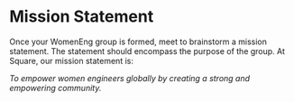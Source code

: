 # Mission Statement

Once your WomenEng group is formed, meet to brainstorm a mission statement. The statement should encompass the purpose of the group. At Square, our mission statement is:

_To empower women engineers globally by creating a strong and empowering community._

